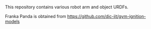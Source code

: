 This repository contains various robot arm and object URDFs.

Franka Panda is obtained from https://github.com/dic-iit/gym-ignition-models
